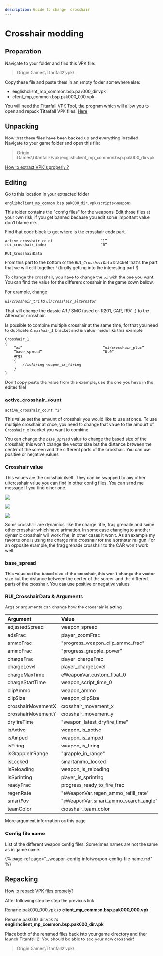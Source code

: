 ```yaml
---
description: Guide to change  crosshair
---
```


# Crosshair modding

## Preparation

Navigate to your folder and find this VPK file:

> Origin Games\Titanfall2\vpk\

Copy these file and paste them in an empty folder somewhere else:

* englishclient\_mp\_common.bsp.pak000\_dir.vpk
* client\_mp\_common.bsp.pak000\_000.vpk

You will need the Titanfall VPK Tool, the program which will allow you to open and repack Titanfall VPK files. [Here](https://noskill.gitbook.io/titanfall2/how-to-start-modding/modding-tools)

## Unpacking

Now that these files have been backed up and everything installed. Navigate to your game folder and open this file:

> Origin Games\Titanfall2\vpk\englishclient\_mp\_common.bsp.pak000\_dir.vpk

[How to extract VPK's properly ?](https://noskill.gitbook.io/titanfall2/how-to-start-modding/how-to-backup-extract-and-repack)

## Editing

Go to this location in your extracted folder

```text
englishclient_mp_common.bsp.pak000_dir.vpk\scripts\weapons
```

This folder contains the "config files" for the weapons. Edit those files at your own risk, if you get banned because you edit some important value don’t blame me.

Find that code block to get where is the crosshair code part.

```text
active_crosshair_count                      “1”
rui_crosshair_index                         “0”

RUI_CrosshairData
```

From this part to the bottom of the _`RUI_CrosshairData`_ bracket that's the part that we will edit together ! \(finally getting into the interesting part !\)

To change the crosshair, you have to change the _`ui`_ with the one you want. You can find the value for the different crosshair in the game down bellow.

For example, change

_`ui/crosshair_tri`_ to _`ui/crosshair_alternator`_

That will change the classic AR / SMG \(used on R201, CAR, R97...\) to the Alternator crosshair.

Is possible to combine multiple crosshair at the same time, for that you need to duplicate _`Crosshair_1`_ bracket and is value inside like this example

```text
Crosshair_1
{
    “ui”                                     “ui/crosshair_plus”
    “base_spread”                            “0.0”
    Args
    {
        //isFiring weapon_is_firing
    }
}
```

Don't copy paste the value from this example, use the one you have in the edited file!

### active\_crosshair\_count

```text
active_crosshair_count "2"
```

This value set the amount of crosshair you would like to use at once. To use multiple crosshair at once, you need to change that value to the amount of `Crosshair_x` bracket you want to combine.

You can change the _`base_spread`_ value to change the based size of the crosshair, this won't change the vector size but the distance between the center of the screen and the different parts of the crosshair. You can use positive or negative values

### Crosshair value

This values are the crosshair itself. They can be swapped to any other ui/crosshair value you can find in other config files. You can send me message if you find other one.

![](../../.gitbook/assets/crosshair1.PNG)

![](../../.gitbook/assets/crosshair2.PNG)

![](../../.gitbook/assets/crosshair3.PNG)

Some crosshair are dynamics, like the charge rifle, frag grenade and some other crosshair which have animation. In some case changing to another dynamic crosshair will work fine, in other cases it won't. As an example my favorite one is using the charge rifle crosshair for the Northstar railgun. For an opposite example, the frag grenade crosshair to the CAR won't work well.

### base\_spread

This value set the based size of the crosshair, this won't change the vector size but the distance between the center of the screen and the different parts of the crosshair. You can use positive or negative values.

### RUI\_CrosshairData & Arguments

Args or arguments can change how the crosshair is acting

| Argument | Value | Note |
| :--- | :--- | :--- |
| adjustedSpread | weapon\_spread |  |
| adsFrac | player\_zoomFrac |  |
| ammoFrac | "progress\_weapon\_clip\_ammo\_frac" |  |
| ammoFrac | "progress\_grapple\_power" |  |
| chargeFrac | player\_chargeFrac |  |
| chargeLevel | player\_chargeLevel |  |
| chargeMaxTime | eWeaponVar.custom\_float\_0 |  |
| chargeStartTime | weapon\_script\_time\_0 |  |
| clipAmmo | weapon\_ammo |  |
| clipSize | weapon\_clipSize |  |
| crosshairMovementX | crosshair\_movement\_x |  |
| crosshairMovementY | crosshair\_movement\_y |  |
| dryfireTime | "weapon\_latest\_dryfire\_time" |  |
| isActive | weapon\_is\_active |  |
| isAmped | weapon\_is\_amped |  |
| isFiring | weapon\_is\_firing |  |
| isGrappleInRange | "grapple\_in\_range" |  |
| isLocked | smartammo\_locked |  |
| isReloading | weapon\_is\_reloading |  |
| isSprinting | player\_is\_sprinting |  |
| readyFrac | progress\_ready\_to\_fire\_frac |  |
| regenRate | "eWeaponVar.regen\_ammo\_refill\_rate" |  |
| smartFov | "eWeaponVar.smart\_ammo\_search\_angle" |  |
| teamColor | crosshair\_team\_color |  |

More argument information on this page



### Config file name

List of the different weapon config files. Sometimes names are not the same as in game name.

{% page-ref page="../weapon-config-info/weapon-config-file-name.md" %}

## Repacking

[How to repack VPK files proprely?](https://noskill.gitbook.io/titanfall2/how-to-start-modding/how-to-backup-extract-and-repack#how-to-repack-vpk-files-properly)

After following step by step the previous link

Rename pak000\_000.vpk _to_ **client\_mp\_common.bsp.pak000\_000.vpk**

Rename pak000\_dir.vpk _to_ **englishclient\_mp\_common.bsp.pak000\_dir.vpk**

Place both of the renamed files back into your game directory and then launch Titanfall 2. You should be able to see your new crosshair!

> Origin Games\Titanfall2\vpk\

